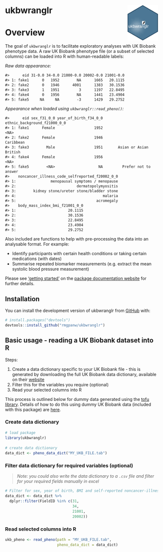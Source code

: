 
<!-- README.md is generated from README.Rmd. Please edit that file -->

# ukbwranglr <img src="man/figures/test.png" align="right" width="100" />

<!-- badges: start -->

<!-- badges: end -->

# Overview

The goal of `ukbwranglr` is to facilitate exploratory analyses with UK
Biobank phenotype data. A raw UK Biobank phenotype file (or a subset of
selected columns) can be loaded into R with human-readable labels:

*Raw data appearance:*

    #>      eid 31-0.0 34-0.0 21000-0.0 20002-0.0 21001-0.0
    #> 1: fake1      0   1952        NA      1665   20.1115
    #> 2: fake2      0   1946      4001      1383   30.1536
    #> 3: fake3      1   1951         3      1197   22.8495
    #> 4: fake4      0   1956        NA      1441   23.4904
    #> 5: fake5     NA     NA        -3      1429   29.2752

*Appearance when loaded using `ukbwranglr::read_pheno()`:*

    #>      eid sex_f31_0_0 year_of_birth_f34_0_0 ethnic_background_f21000_0_0
    #> 1: fake1      Female                  1952                         <NA>
    #> 2: fake2      Female                  1946                    Caribbean
    #> 3: fake3        Male                  1951       Asian or Asian British
    #> 4: fake4      Female                  1956                         <NA>
    #> 5: fake5        <NA>                    NA         Prefer not to answer
    #>    noncancer_illness_code_selfreported_f20002_0_0
    #> 1:                menopausal symptoms / menopause
    #> 2:                            dermatopolymyositis
    #> 3:        kidney stone/ureter stone/bladder stone
    #> 4:                                        malaria
    #> 5:                                     acromegaly
    #>    body_mass_index_bmi_f21001_0_0
    #> 1:                        20.1115
    #> 2:                        30.1536
    #> 3:                        22.8495
    #> 4:                        23.4904
    #> 5:                        29.2752

Also included are functions to help with pre-processing the data into an
analysable format. For example:

  - Identify participants with certain health conditions or taking
    certain medications (with dates)
  - Summarise repeated biomarker measurements (e.g. extract the mean
    systolic blood pressure measurement)

Please see [‘getting
started’](https://rmgpanw.github.io/ukbwranglr/articles/ukbwranglr.html)
on the [package documentation
website](https://rmgpanw.github.io/ukbwranglr/index.html) for further
details.

## Installation

You can install the development version of ukbwranglr from
[GitHub](https://github.com/rmgpanw/ukbwranglr/tree/dtable) with:

``` r
# install.packages("devtools")
devtools::install_github("rmgpanw/ukbwranglr")
```

## Basic usage - reading a UK Biobank dataset into R

Steps:

1.  Create a data dictionary specific to your UK Biobank file - this is
    generated by downloading the full UK Biobank data dictionary,
    available on their
    [website](https://biobank.ctsu.ox.ac.uk/crystal/exinfo.cgi?src=accessing_data_guide)
2.  Filter this for the variables you require (optional)
3.  Read your selected columns into R

This process is outlined below for dummy data generated using the [tofu
library](https://github.com/spiros/tofu). Details of how to do this
using dummy UK Biobank data (included with this package) are
[here](TODO).

### Create data dictionary

``` r
# load package
library(ukbwranglr)

# create data dictionary
data_dict <- pheno_data_dict("MY_UKB_FILE.tab")
```

### Filter data dictionary for required variables (optional)

> *Note: you could also write the data dictionary to a `.csv` file and
> filter for your required fields manually in excel*

``` r
# Filter for sex, year of birth, BMI and self-reported noncancer-illness fields
data_dict <- data_dict %>%
  dplyr::filter(FieldID %in% c(31,
                               34,
                               21001,
                               20002))
```

### Read selected columns into R

``` r
ukb_pheno <- read_pheno(path = "MY_UKB_FILE.tab", 
                        pheno_data_dict = data_dict)
```
